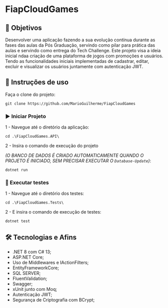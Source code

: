 # FiapCloudGames

## 📌 Objetivos
Desenvolver uma aplicação fazendo a sua evolução contínua durante as fases das aulas da Pós Graduação, servindo como pilar para prática das aulas e servindo como entrega do Tech Challenge. Este projeto visa a ideia inicial ndaa criação de uma plataforma de jogos com promoções e usuários. Tendo as funcionalidades iniciais implementadas de cadastrar, editar, excluir e visualizar os usuários juntamente com autenticação JWT.

## 🚀 Instruções de uso
Faça o clone do projeto:
```
git clone https://github.com/MarioGuilherme/FiapCloudGames
```

### ▶️ Iniciar Projeto
  1 - Navegue até o diretório da aplicação:
  ```
  cd .\FiapCloudGames.API\
  ```
  2 - Insira o comando de execução do projeto
  
  _(O BANCO DE DADOS É CRIADO AUTOMATICAMENTE QUANDO O PROJETO É INICIADO, SEM PRECISAR EXECUTAR O ```Database-Update```)_:
  ```
  dotnet run
  ```

### 🧪 Executar testes
  1 - Navegue até o diretório dos testes:
  ```
  cd .\FiapCloudGames.Tests\
  ```
  2 - E insira o comando de execução de testes:
  ```
  dotnet test
  ```

## 🛠️ Tecnologias e Afins
- .NET 8 com C# 13;
- ASP.NET Core;
- Uso de Middlewares e IActionFilters;
- EntityFrameworkCore;
- SQL SERVER;
- FluentValidation;
- Swagger;
- xUnit junto com Moq;
- Autenticação JWT;
- Segurança de Criptografia com BCrypt;
